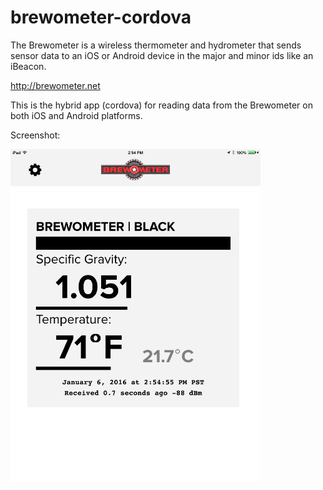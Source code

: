 # brewometer-cordova

The Brewometer is a wireless thermometer and hydrometer that sends sensor data to an iOS or Android device in the major and minor ids like an iBeacon.

http://brewometer.net

This is the hybrid app (cordova) for reading data from the Brewometer on both iOS and Android platforms.

Screenshot:

<img src="screenshots/IMG_0022.png" alt="screenshot" width="400" align="middle"/>
